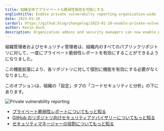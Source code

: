 ```yaml
---
title: 組織全体でプライベートな脆弱性報告を可能にする
englishtitle: Enable private vulnerabilty reporting organization-wide
date: 2023-01-26
cardurl: https://github.blog/changelog/2023-01-26-enable-private-vulnerabilty-reporting-organization-wide
author: Kevin Duck
description: Organization admins and security managers can now enable private vulnerability reporting for all public repositories within an organization at once.
---
```


<p>組織管理者およびセキュリティ管理者は、組織内のすべてのパブリックリポジトリに対して、一度にプライベート脆弱性レポートを有効にすることができるようになりました。</p>
<p>この機能拡張により、各リポジトリに対して個別に機能を有効にする必要がなくなりました。</p>
<p>このオプションは、組織の「設定」タブの「コードセキュリティと分析」の下にあります。</p>
<p><img decoding="async" src="https://i0.wp.com/user-images.githubusercontent.com/8700883/214691701-71ba9894-fb5e-4379-8465-6fc9b0ca7cf2.png?ssl=1" alt="Private vulnerability reporting" data-recalc-dims="1"></p>
<ul>
<li><a href="https://docs.github.com/en/code-security/security-advisories/guidance-on-reporting-and-writing/privately-reporting-a-security-vulnerability">プライベート脆弱性レポートについてもっと知る</a></li>
<li><a href="https://docs.github.com/en/code-security/security-advisories/repository-security-advisories/about-repository-security-advisories">GitHub のリポジトリ向けセキュリティアドバイザリーについてもっと知る</a></li>
<li><a href="https://docs.github.com/en/organizations/managing-peoples-access-to-your-organization-with-roles/managing-security-managers-in-your-organization">セキュリティマネージャーの役割についてもっと知る</a></li>
</ul>


